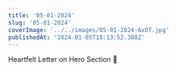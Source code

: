 ```yaml
---
title: '05-01-2024'
slug: '05-01-2024'
coverImage: '../../images/05-01-2024-AxOT.jpg'
publishedAt: '2024-01-05T18:13:52.388Z'
---
```


Heartfelt Letter on Hero Section 📝